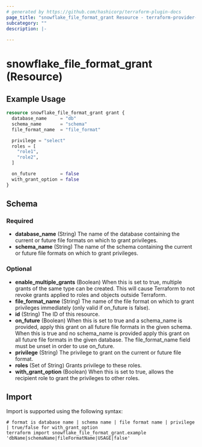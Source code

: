 ```yaml
---
# generated by https://github.com/hashicorp/terraform-plugin-docs
page_title: "snowflake_file_format_grant Resource - terraform-provider-snowflake"
subcategory: ""
description: |-
  
---
```


# snowflake_file_format_grant (Resource)



## Example Usage

```terraform
resource snowflake_file_format_grant grant {
  database_name     = "db"
  schema_name       = "schema"
  file_format_name  = "file_format"

  privilege = "select"
  roles = [
    "role1",
    "role2",
  ]

  on_future         = false
  with_grant_option = false
}
```

<!-- schema generated by tfplugindocs -->
## Schema

### Required

- **database_name** (String) The name of the database containing the current or future file formats on which to grant privileges.
- **schema_name** (String) The name of the schema containing the current or future file formats on which to grant privileges.

### Optional

- **enable_multiple_grants** (Boolean) When this is set to true, multiple grants of the same type can be created. This will cause Terraform to not revoke grants applied to roles and objects outside Terraform.
- **file_format_name** (String) The name of the file format on which to grant privileges immediately (only valid if on_future is false).
- **id** (String) The ID of this resource.
- **on_future** (Boolean) When this is set to true and a schema_name is provided, apply this grant on all future file formats in the given schema. When this is true and no schema_name is provided apply this grant on all future file formats in the given database. The file_format_name field must be unset in order to use on_future.
- **privilege** (String) The privilege to grant on the current or future file format.
- **roles** (Set of String) Grants privilege to these roles.
- **with_grant_option** (Boolean) When this is set to true, allows the recipient role to grant the privileges to other roles.

## Import

Import is supported using the following syntax:

```shell
# format is database name | schema name | file format name | privilege | true/false for with_grant_option
terraform import snowflake_file_format_grant.example 'dbName|schemaName|fileFormatName|USAGE|false'
```
